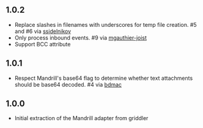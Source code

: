 ## 1.0.2
* Replace slashes in filenames with underscores for temp file creation. #5 and
  #6 via [ssidelnikov](https://github.com/ssidelnikov)
* Only process inbound events. #9 via [mgauthier-joist](https://github.com/mgauthier-joist)
* Support BCC attribute

## 1.0.1
* Respect Mandrill's base64 flag to determine whether text attachments should be
  base64 decoded. #4 via [bdmac](https://github.com/bdmac)

## 1.0.0
* Initial extraction of the Mandrill adapter from griddler
